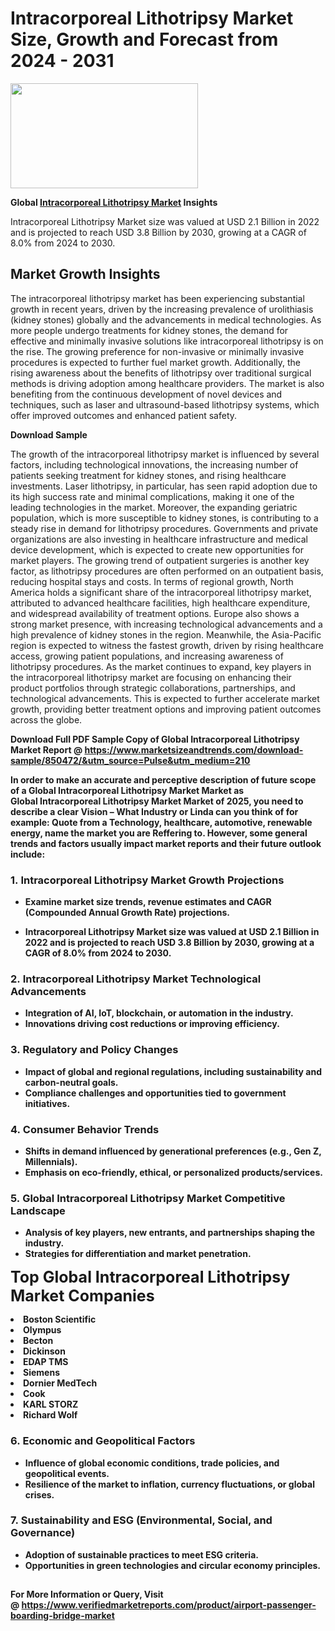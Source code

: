 <H1>Intracorporeal Lithotripsy Market Size, Growth and Forecast from 2024 - 2031</H1><img class="aligncenter size-medium wp-image-584254" src="https://thirdeyenews.in/wp-content/uploads/2024/09/Global-Market-Research-300x168.jpeg" alt="" width="300" height="168" /><p><strong>Global&nbsp;<a href="https://www.marketsizeandtrends.com/download-sample/850472/&amp;utm_source=Pulse&amp;utm_medium=210">Intracorporeal Lithotripsy Market</a> Insights</strong></p><p>Intracorporeal Lithotripsy Market size was valued at USD 2.1 Billion in 2022 and is projected to reach USD 3.8 Billion by 2030, growing at a CAGR of 8.0% from 2024 to 2030.</p><p><h2>Market Growth Insights</h2> <p>The intracorporeal lithotripsy market has been experiencing substantial growth in recent years, driven by the increasing prevalence of urolithiasis (kidney stones) globally and the advancements in medical technologies. As more people undergo treatments for kidney stones, the demand for effective and minimally invasive solutions like intracorporeal lithotripsy is on the rise. The growing preference for non-invasive or minimally invasive procedures is expected to further fuel market growth. Additionally, the rising awareness about the benefits of lithotripsy over traditional surgical methods is driving adoption among healthcare providers. The market is also benefiting from the continuous development of novel devices and techniques, such as laser and ultrasound-based lithotripsy systems, which offer improved outcomes and enhanced patient safety.</p> <p><strong>Download Sample</strong></p> <p>The growth of the intracorporeal lithotripsy market is influenced by several factors, including technological innovations, the increasing number of patients seeking treatment for kidney stones, and rising healthcare investments. Laser lithotripsy, in particular, has seen rapid adoption due to its high success rate and minimal complications, making it one of the leading technologies in the market. Moreover, the expanding geriatric population, which is more susceptible to kidney stones, is contributing to a steady rise in demand for lithotripsy procedures. Governments and private organizations are also investing in healthcare infrastructure and medical device development, which is expected to create new opportunities for market players. The growing trend of outpatient surgeries is another key factor, as lithotripsy procedures are often performed on an outpatient basis, reducing hospital stays and costs. In terms of regional growth, North America holds a significant share of the intracorporeal lithotripsy market, attributed to advanced healthcare facilities, high healthcare expenditure, and widespread availability of treatment options. Europe also shows a strong market presence, with increasing technological advancements and a high prevalence of kidney stones in the region. Meanwhile, the Asia-Pacific region is expected to witness the fastest growth, driven by rising healthcare access, growing patient populations, and increasing awareness of lithotripsy procedures. As the market continues to expand, key players in the intracorporeal lithotripsy market are focusing on enhancing their product portfolios through strategic collaborations, partnerships, and technological advancements. This is expected to further accelerate market growth, providing better treatment options and improving patient outcomes across the globe.</p> <p><strong></p><p><span class=""><strong>Download Full PDF Sample Copy of Global Intracorporeal Lithotripsy Market Report</strong> @ <a href="https://www.marketsizeandtrends.com/download-sample/850472/&amp;utm_source=Pulse&amp;utm_medium=210" target="_blank">https://www.marketsizeandtrends.com/download-sample/850472/&amp;utm_source=Pulse&amp;utm_medium=210</a></span></p><p>In order to make an accurate and perceptive description of future scope of a Global&nbsp;Intracorporeal Lithotripsy Market Market as Global&nbsp;Intracorporeal Lithotripsy Market Market of 2025, you need to describe a clear Vision &ndash; What Industry or Linda can you think of for example: Quote from a Technology, healthcare, automotive, renewable energy, name the market you are Reffering to. However, some general trends and factors usually impact market reports and their future outlook include:</p><h3>1.&nbsp;<strong>Intracorporeal Lithotripsy Market Growth Projections</strong></h3><ul><li>Examine market size trends, revenue estimates and CAGR (Compounded Annual Growth Rate) projections.</li><li><p>Intracorporeal Lithotripsy Market size was valued at USD 2.1 Billion in 2022 and is projected to reach USD 3.8 Billion by 2030, growing at a CAGR of 8.0% from 2024 to 2030.</p></li></ul><h3>2.&nbsp;<strong>Intracorporeal Lithotripsy Market Technological Advancements</strong></h3><ul><li>Integration of AI, IoT, blockchain, or automation in the industry.</li><li>Innovations driving cost reductions or improving efficiency.</li></ul><h3>3.&nbsp;<strong>Regulatory and Policy Changes</strong></h3><ul><li>Impact of global and regional regulations, including sustainability and carbon-neutral goals.</li><li>Compliance challenges and opportunities tied to government initiatives.</li></ul><h3>4.&nbsp;<strong>Consumer Behavior Trends</strong></h3><ul><li>Shifts in demand influenced by generational preferences (e.g., Gen Z, Millennials).</li><li>Emphasis on eco-friendly, ethical, or personalized products/services.</li></ul><h3>5.&nbsp;<strong>Global Intracorporeal Lithotripsy Market Competitive Landscape</strong></h3><ul><li>Analysis of key players, new entrants, and partnerships shaping the industry.</li><li>Strategies for differentiation and market penetration.</li></ul><p data-pm-slice="1 1 []"><span style="color: inherit; font-family: inherit; font-size: 25px;">Top Global Intracorporeal Lithotripsy Market Companies</span></p><div class="" data-test-id=""><p><li>Boston Scientific</li><li> Olympus</li><li> Becton</li><li> Dickinson</li><li> EDAP TMS</li><li> Siemens</li><li> Dornier MedTech</li><li> Cook</li><li> KARL STORZ</li><li> Richard Wolf</li></p></div><h3>6.&nbsp;<strong>Economic and Geopolitical Factors</strong></h3><ul><li>Influence of global economic conditions, trade policies, and geopolitical events.</li><li>Resilience of the market to inflation, currency fluctuations, or global crises.</li></ul><h3>7.&nbsp;<strong>Sustainability and ESG (Environmental, Social, and Governance)</strong></h3><ul><li>Adoption of sustainable practices to meet ESG criteria.</li><li>Opportunities in green technologies and circular economy principles.</li></ul><h2><strong style="font-size: 14px;">For More Information or Query, Visit @&nbsp;</strong><a style="background-color: #ffffff; font-size: 14px;" href="https://www.marketsizeandtrends.com/report/intracorporeal-lithotripsy-market/" target="_blank">https://www.verifiedmarketreports.com/product/airport-passenger-boarding-bridge-market</a></h2>
